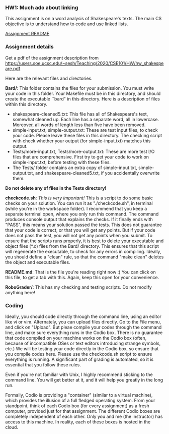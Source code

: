 ### HW1: Much ado about linking

This assignment is on a word analysis of Shakespeare's texts. The main CS objective is to understand
how to code and use linked lists.

[Assignment README](/Bard/README.md)

### Assignment details

Get a pdf of the assignment description from https://users.soe.ucsc.edu/~sesh/Teaching/2020/CSE101/HW/hw_shakespeare.pdf

Here are the relevant files and directories.

**Bard/**: This folder contains the files for your submission. You must write your code in this folder. Your Makefile
must be in this directory, and should create the executable ``bard" in this directory. Here is a description of files
within this directory.

* shakespeare-cleaned5.txt: This file has all of Shakespeare's text, somewhat cleaned up. Each line has a separate word, all in lowercase.
Moreover, all words of length less than five have been removed.
* simple-input.txt, simple-output.txt: These are test input files, to check your code. Please leave these files in this directory.
The checking script with check whether your output (for simple-input.txt) matches this output.
* Tests/more-input.txt, Tests/more-output.txt: These are more test I/O files that are comprehensive. First try to get your code to 
work on simple-input.txt, before testing with these files. 
* The Tests/ folder contains an extra copy of simple-input.txt, simple-output.txt, and shakespeare-cleaned5.txt, if you accidentally overwrite them.

**Do not delete any of files in the Tests directory!**

**checkcode.sh**: *This is very important!* This is a script to do some basic checks on your solution. You can run it as "./checkcode.sh", in terminal (while you're in the workspace folder). I recommend that you keep a separate terminal open, where you only run this command.  The command produces console output that explains the checks. If it finally ends with "PASS", this means your solution passed the tests. This does not guarantee that your code is correct, or that you will get any points. But if your code does not pass the test, you will not get any points when you submit. To ensure that the scripts runs properly, it is best to delete your executable and object files (*.o) files from the Bard/ directory. This ensures that this script will regenerate the executable, to check for any errors in compiling. Ideally, you should define a "clean" rule, so that the command "make clean" deletes the object and executable files.

**README.md**: That is the file you're reading right now :) You can click on this file, to get a tab with this. Again, keep this open for your convenience.

**RoboGrader/**: This has my checking and testing scripts. Do not modify anything here!

### Coding

Ideally, you should code directly through the command line, using an editor like vi or vim. Alternately, you can upload files directly. Go to the File menu, and click on "Upload".  But pleae compile your codes through the command line, and make sure everything runs in the Codio box. There is no guarantee that code compiled on your machine works on the Codio box (often, because of incompatible OSes or text editors introducing strange symbols, etc.) We will be testing your code directly in the Codio box, so ensure that you compile codes here.  Please use the checkcode.sh script to ensure everything is running. A significant part of grading is automated, so it is essential that you follow these rules.
  
Even if you're not familiar with Unix, I highly recommend sticking to the command line. You will get better at it, and it will help you greatly in the long run.

Formally, Codio is providing a "container" (similar to a virtual machine), which provides the illusion of a full fledged operating system. From your standpoint, think of each Codio box (for every assignment) as a fresh computer, provided just for that assignment. The different Codio boxes are completely independent of each other. Only you and me (the instructor) has access to this machine. In reality, each of these boxes is hosted in the cloud.


